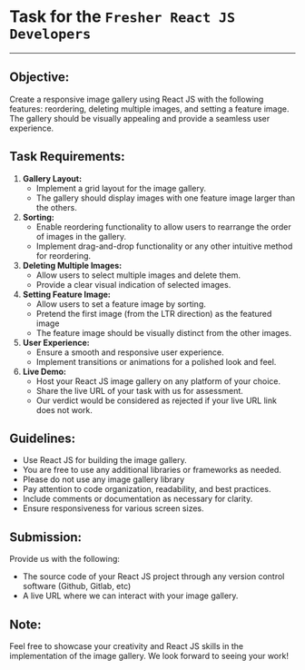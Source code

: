 # Task for the `Fresher React JS Developers`

---

## Objective:

Create a responsive image gallery using React JS with the following features: reordering, deleting multiple images, and setting a feature image. The gallery should be visually appealing and provide a seamless user experience.

## Task Requirements:

1. **Gallery Layout:**
    - Implement a grid layout for the image gallery.
    - The gallery should display images with one feature image larger than the others.
2. **Sorting:**
    - Enable reordering functionality to allow users to rearrange the order of images in the gallery.
    - Implement drag-and-drop functionality or any other intuitive method for reordering.
3. **Deleting Multiple Images:**
    - Allow users to select multiple images and delete them.
    - Provide a clear visual indication of selected images.
4. **Setting Feature Image:**
    - Allow users to set a feature image by sorting.
    - Pretend the first image (from the LTR direction) as the featured image
    - The feature image should be visually distinct from the other images.
5. **User Experience:**
    - Ensure a smooth and responsive user experience.
    - Implement transitions or animations for a polished look and feel.
6. **Live Demo:**
    - Host your React JS image gallery on any platform of your choice.
    - Share the live URL of your task with us for assessment.
    - Our verdict would be considered as rejected if your live URL link does not work.

## Guidelines:

-   Use React JS for building the image gallery.
-   You are free to use any additional libraries or frameworks as needed.
-   Please do not use any image gallery library
-   Pay attention to code organization, readability, and best practices.
-   Include comments or documentation as necessary for clarity.
-   Ensure responsiveness for various screen sizes.

## Submission:

Provide us with the following:

-   The source code of your React JS project through any version control software (Github, Gitlab, etc)
-   A live URL where we can interact with your image gallery.

## Note:

Feel free to showcase your creativity and React JS skills in the implementation of the image gallery. We look forward to seeing your work!
